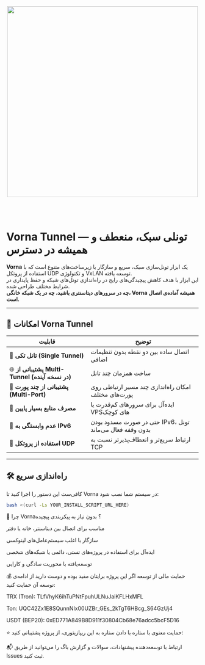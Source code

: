 <div align="center">
  <img src="YOUR_IMAGE_URL_HERE" width="500">
</div>

<br><br>

# Vorna Tunnel — تونلی سبک، منعطف و همیشه در دسترس

**Vorna** یک ابزار تونل‌سازی سبک، سریع و سازگار با زیرساخت‌های متنوع است که با استفاده از پروتکل UDP و تکنولوژی VxLAN توسعه یافته.  
این ابزار با هدف کاهش پیچیدگی‌های رایج در راه‌اندازی تونل‌های شبکه و حفظ پایداری در شرایط مختلف طراحی شده.  
**چه در سرورهای دیتاسنتری باشید، چه در یک شبکه خانگی، Vorna همیشه آماده‌ی اتصال است.**

---

## 🌟 امکانات Vorna Tunnel

| قابلیت | توضیح |
|--------|-------|
| 🔗 **تانل تکی (Single Tunnel)** | اتصال ساده بین دو نقطه بدون تنظیمات اضافی |
| 🌐 **پشتیبانی از Multi-Tunnel (در نسخه آینده)** | ساخت همزمان چند تانل |
| 🔁 **پشتیبانی از چند پورت (Multi-Port)** | امکان راه‌اندازی چند مسیر ارتباطی روی پورت‌های مختلف |
| 🧠 **مصرف منابع بسیار پایین** | ایده‌آل برای سرورهای کم‌قدرت یا VPSهای کوچک |
| 🚫 **عدم وابستگی به IPv6** | حتی در صورت مسدود بودن IPv6، تونل بدون وقفه فعال می‌ماند |
| 📡 **استفاده از پروتکل UDP** | ارتباط سریع‌تر و انعطاف‌پذیرتر نسبت به TCP |

---

## 🛠️ راه‌اندازی سریع

کافی‌ست این دستور را اجرا کنید تا Vorna در سیستم شما نصب شود:

```bash
bash <(curl -Ls YOUR_INSTALL_SCRIPT_URL_HERE)
```
💎 چرا Vorna؟
بدون نیاز به پیکربندی پیچیده

مناسب برای اتصال بین دیتاسنتر، خانه یا دفتر

سازگار با اغلب سیستم‌عامل‌های لینوکسی

ایده‌آل برای استفاده در پروژه‌های تستی، دائمی یا شبکه‌های شخصی

توسعه‌یافته با محوریت سادگی و کارایی

💰 حمایت مالی از توسعه
اگر این پروژه برایتان مفید بوده و دوست دارید از ادامه‌ی توسعه آن حمایت کنید:

TRX (Tron): TLfVhyK6ihTuPNtFpuhULNuJaiKFLHxMFL

Ton: UQC42Zx1E8SQunnNIx00UZBr_GEs_2kTgT6HBcg_S64GzUj4

USDT (BEP20): 0xED771A849B8D911f30804Cb68e76adcc5bcF5D16

⭐️ حمایت معنوی با ستاره
با دادن ستاره به این ریپازیتوری، از پروژه پشتیبانی کنید:


📬 ارتباط با توسعه‌دهنده
پیشنهادات، سوالات و گزارش باگ را می‌توانید از طریق Issues ثبت کنید.
